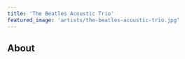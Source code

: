 ```yaml
---
title: 'The Beatles Acoustic Trio'
featured_image: 'artists/the-beatles-acoustic-trio.jpg'
---
```


## About


